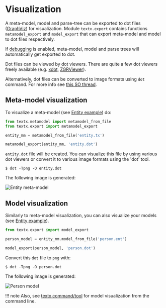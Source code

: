 # Visualization

A meta-model, model and parse-tree can be exported to dot files
([GraphViz](http://www.graphviz.org/)) for visualization. Module `textx.export`
contains functions `metamodel_export` and `model_export` that can export
meta-model and model to dot files respectively.

If [debugging](debugging.md) is enabled, meta-model, model and parse trees will
automatically get exported to dot.

Dot files can be viewed by dot viewers.  There are quite a few dot viewers
freely available (e.g. [xdot](https://github.com/jrfonseca/xdot.py),
[ZGRViewer](http://zvtm.sourceforge.net/zgrviewer.html)).

Alternatively, dot files can be converted to image formats using `dot` command.
For more info see [this SO thread](http://stackoverflow.com/questions/1494492/graphviz-how-to-go-from-dot-to-a-graph).



## Meta-model visualization

To visualize a meta-model (see [Entity
example](https://github.com/igordejanovic/textX/tree/master/examples/Entity))
do:

```python
from textx.metamodel import metamodel_from_file
from textx.export import metamodel_export

entity_mm = metamodel_from_file('entity.tx')

metamodel_export(entity_mm, 'entity.dot')
```

`entity.dot` file will be created. You can visualize this file by using
various dot viewers or convert it to various image formats using the 'dot'
tool.

    $ dot -Tpng -O entity.dot

The following image is generated:

![Entity meta-model](https://raw.githubusercontent.com/igordejanovic/textX/master/examples/Entity/dotexport/entity_meta.dot.png)


## Model visualization

Similarly to meta-model visualization, you can also visualize your models (see [Entity
example](https://github.com/igordejanovic/textX/tree/master/examples/Entity)).

```python
from textx.export import model_export

person_model = entity_mm.model_from_file('person.ent')

model_export(person_model, 'person.dot')
```


Convert this `dot` file to `png` with:

    $ dot -Tpng -O person.dot

The following image is generated:

![Person model](https://raw.githubusercontent.com/igordejanovic/textX/master/examples/Entity/dotexport/person.dot.png)



!!! note
    Also, see [textx command/tool](textx_command.md) for model visualization
    from the command line.
